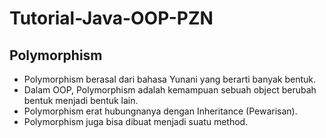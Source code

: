 # Tutorial-Java-OOP-PZN
## Polymorphism

* Polymorphism berasal dari bahasa Yunani yang berarti banyak bentuk.
* Dalam OOP, Polymorphism adalah kemampuan sebuah object berubah bentuk menjadi bentuk lain.
* Polymorphism erat hubungnanya dengan Inheritance (Pewarisan).
* Polymorphism juga bisa dibuat menjadi suatu method.